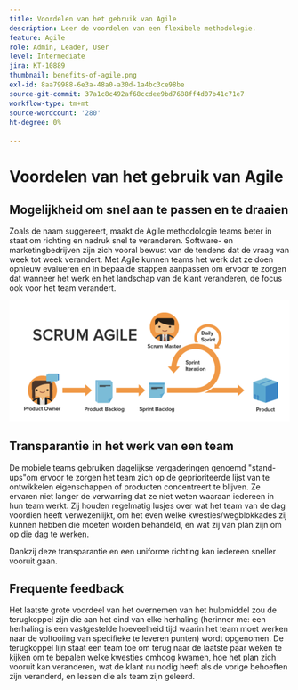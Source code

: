 ```yaml
---
title: Voordelen van het gebruik van Agile
description: Leer de voordelen van een flexibele methodologie.
feature: Agile
role: Admin, Leader, User
level: Intermediate
jira: KT-10889
thumbnail: benefits-of-agile.png
exl-id: 8aa79988-6e3a-48a0-a30d-1a4bc3ce98be
source-git-commit: 37a1c8c492af68ccdee9bd7688ff4d07b41c71e7
workflow-type: tm+mt
source-wordcount: '280'
ht-degree: 0%

---
```


# Voordelen van het gebruik van Agile

## Mogelijkheid om snel aan te passen en te draaien

Zoals de naam suggereert, maakt de Agile methodologie teams beter in staat om richting en nadruk snel te veranderen. Software- en marketingbedrijven zijn zich vooral bewust van de tendens dat de vraag van week tot week verandert. Met Agile kunnen teams het werk dat ze doen opnieuw evalueren en in bepaalde stappen aanpassen om ervoor te zorgen dat wanneer het werk en het landschap van de klant veranderen, de focus ook voor het team verandert.

![&#x200B; het werkstroom van de Gelijkheid &#x200B;](assets/agile-work-stream.png)

## Transparantie in het werk van een team

De mobiele teams gebruiken dagelijkse vergaderingen genoemd &quot;stand-ups&quot;om ervoor te zorgen het team zich op de geprioriteerde lijst van te ontwikkelen eigenschappen of producten concentreert te blijven. Ze ervaren niet langer de verwarring dat ze niet weten waaraan iedereen in hun team werkt. Zij houden regelmatig lusjes over wat het team van de dag voordien heeft verwezenlijkt, om het even welke kwesties/wegblokkades zij kunnen hebben die moeten worden behandeld, en wat zij van plan zijn om op die dag te werken.



Dankzij deze transparantie en een uniforme richting kan iedereen sneller vooruit gaan.



## Frequente feedback

Het laatste grote voordeel van het overnemen van het hulpmiddel zou de terugkoppel zijn die aan het eind van elke herhaling (herinner me: een herhaling is een vastgestelde hoeveelheid tijd waarin het team moet werken naar de voltooiing van specifieke te leveren punten) wordt opgenomen. De terugkoppel lijn staat een team toe om terug naar de laatste paar weken te kijken om te bepalen welke kwesties omhoog kwamen, hoe het plan zich vooruit kan veranderen, wat de klant nu nodig heeft als de vorige behoeften zijn veranderd, en lessen die als team zijn geleerd.
